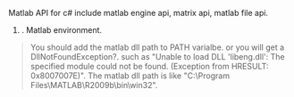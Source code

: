 Matlab API for c#
include matlab engine api, matrix api, matlab file api.

  1. . Matlab environment.
> You should add the matlab dll path to PATH varialbe. or you will get a DllNotFoundException?. such as "Unable to load DLL 'libeng.dll': The specified module could not be found. (Exception from HRESULT: 0x8007007E)". The matlab dll path is like "C:\Program Files\MATLAB\R2009b\bin\win32".